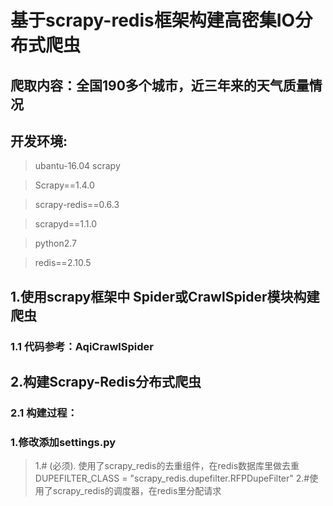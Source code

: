 # 基于scrapy-redis框架构建高密集IO分布式爬虫

  
## 爬取内容：全国190多个城市，近三年来的天气质量情况

## 开发环境: 
> ubantu-16.04 scrapy  

> Scrapy==1.4.0  

> scrapy-redis==0.6.3  

> scrapyd==1.1.0  

> python2.7  

> redis==2.10.5  






## 1.使用scrapy框架中 Spider或CrawlSpider模块构建爬虫

### 1.1 代码参考：AqiCrawlSpider

## 2.构建Scrapy-Redis分布式爬虫

### 2.1 构建过程：

### 1.修改添加settings.py

> 1.\# (必须). 使用了scrapy_redis的去重组件，在redis数据库里做去重
    DUPEFILTER_CLASS = "scrapy_redis.dupefilter.RFPDupeFilter"
  2.\#使用了scrapy_redis的调度器，在redis里分配请求
